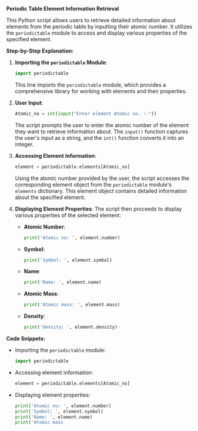  **Periodic Table Element Information Retrieval**

This Python script allows users to retrieve detailed information about elements from the periodic table by inputting their atomic number. It utilizes the `periodictable` module to access and display various properties of the specified element.

**Step-by-Step Explanation:**

1. **Importing the `periodictable` Module**:
   ```python
   import periodictable
   ```
   This line imports the `periodictable` module, which provides a comprehensive library for working with elements and their properties.

2. **User Input**:
   ```python
   Atomic_no = int(input("Enter element Atomic no. :-"))
   ```
   The script prompts the user to enter the atomic number of the element they want to retrieve information about. The `input()` function captures the user's input as a string, and the `int()` function converts it into an integer.

3. **Accessing Element Information**:
   ```python
   element = periodictable.elements[Atomic_no]
   ```
   Using the atomic number provided by the user, the script accesses the corresponding element object from the `periodictable` module's `elements` dictionary. This element object contains detailed information about the specified element.

4. **Displaying Element Properties**:
   The script then proceeds to display various properties of the selected element:
   - **Atomic Number**:
     ```python
     print('Atomic no: ', element.number)
     ```
   - **Symbol**:
     ```python
     print('Symbol: ', element.symbol)
     ```
   - **Name**:
     ```python
     print('Name: ', element.name)
     ```
   - **Atomic Mass**:
     ```python
     print('Atomic mass: ', element.mass)
     ```
   - **Density**:
     ```python
     print('Density: ', element.density)
     ```

**Code Snippets:**

- Importing the `periodictable` module:
  ```python
  import periodictable
  ```

- Accessing element information:
  ```python
  element = periodictable.elements[Atomic_no]
  ```

- Displaying element properties:
  ```python
  print('Atomic no: ', element.number)
  print('Symbol: ', element.symbol)
  print('Name: ', element.name)
  print('Atomic mass

